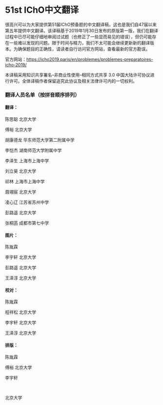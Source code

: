 # 51st IChO中文翻译

很高兴可以为大家提供第51届IChO预备题的中文翻译稿，这也是我们自47届以来第五年提供中文翻译。该译稿基于2019年1月30日发布的原版第一版，我们在翻译过程中已尽可能仔细地审阅过试题（也修正了一些显而易见的错误），但仍可能存在一些难以发现的问题。限于时间与精力，我们不太可能会继续更新新的翻译版本。为确保题目的正确性，请读者自行访问官方网站，查看最新的官方勘误。

官方网站：<https://icho2019.paris/en/problemes/problemes-preparatoires-icho-2019/>

本译稿采用知识共享署名–非商业性使用–相同方式共享 3.0 中国大陆许可协议进行许可。全体译稿作者保留追究此协议及相关法律许可内的一切权利。

### 翻译人员名单（按拼音顺序排列）

#### 翻译：

陈思聪                  北京大学

傅裕                     北京大学

胡康德龙              华东师范大学第二附属中学

李恺杰                  湖南师范大学附属中学

李泽生                  上海市上海中学

刘立昊                  北京大学

祁林                     上海市上海中学

聂翊宸                  北京大学

凌心辽                  江苏省苏州中学

彭路遥                  北京大学

张桐菡                  成都市第七中学

#### 图片：

陈胤霖                  

李宇轩                  北京大学

彭路遥                  北京大学

王泽淳                  北京大学

#### 校对：

陈胤霖

程祥松                  北京大学

李宇轩                  北京大学

王泽淳                  北京大学

#### 排版：

陈胤霖                  

傅裕                     北京大学

李宇轩

​                  

北京大学